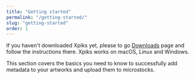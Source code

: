 ```yaml
---
title: "Getting started"
permalink: "/getting-started/"
slug: "getting-started"
order: 1
---
```


If you haven't downloaded Xpiks yet, please to go <a href="{{site.baseurl}}/downloads/">Downloads</a> page and follow the instructions there. Xpiks works on macOS, Linux and Windows.

This section covers the basics you need to know to successfully add metadata to your artworks and upload them to microstocks.